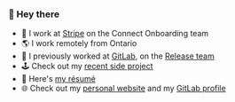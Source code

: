 ### :wave: Hey there

- 💼 I work at [Stripe](https://stripe.com/) on the Connect Onboarding team
- 🌎 I work remotely from Ontario
- 🦊 I previously worked at [GitLab](https://about.gitlab.com/), on the [Release team](https://about.gitlab.com/handbook/engineering/development/ops/release/)
- 🕹 Check out my [recent side project](https://inspiral.nathanfriend.io/)
- 📄 Here's [my résumé](https://resume.nathanfriend.io/)
- 🌐 Check out my [personal website](https://nathanfriend.io/) and my [GitLab profile](https://gitlab.com/nfriend)
